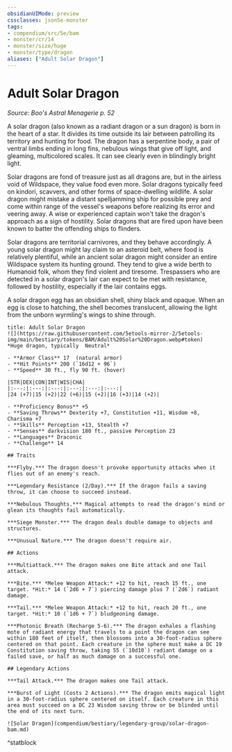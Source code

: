 ```yaml
---
obsidianUIMode: preview
cssclasses: json5e-monster
tags:
- compendium/src/5e/bam
- monster/cr/14
- monster/size/huge
- monster/type/dragon
aliases: ["Adult Solar Dragon"]
---
```

# Adult Solar Dragon
*Source: Boo's Astral Menagerie p. 52*  

A solar dragon (also known as a radiant dragon or a sun dragon) is born in the heart of a star. It divides its time outside its lair between patrolling its territory and hunting for food. The dragon has a serpentine body, a pair of ventral limbs ending in long fins, nebulous wings that give off light, and gleaming, multicolored scales. It can see clearly even in blindingly bright light.

Solar dragons are fond of treasure just as all dragons are, but in the airless void of Wildspace, they value food even more. Solar dragons typically feed on kindori, scavvers, and other forms of space-dwelling wildlife. A solar dragon might mistake a distant spelljamming ship for possible prey and come within range of the vessel's weapons before realizing its error and veering away. A wise or experienced captain won't take the dragon's approach as a sign of hostility. Solar dragons that are fired upon have been known to batter the offending ships to flinders.

Solar dragons are territorial carnivores, and they behave accordingly. A young solar dragon might lay claim to an asteroid belt, where food is relatively plentiful, while an ancient solar dragon might consider an entire Wildspace system its hunting ground. They tend to give a wide berth to Humanoid folk, whom they find violent and tiresome. Trespassers who are detected in a solar dragon's lair can expect to be met with resistance, followed by hostility, especially if the lair contains eggs.

A solar dragon egg has an obsidian shell, shiny black and opaque. When an egg is close to hatching, the shell becomes translucent, allowing the light from the unborn wyrmling's wings to shine through.

```ad-statblock
title: Adult Solar Dragon
![](https://raw.githubusercontent.com/5etools-mirror-2/5etools-img/main/bestiary/tokens/BAM/Adult%20Solar%20Dragon.webp#token)
*Huge dragon, typically  Neutral*

- **Armor Class** 17  (natural armor)
- **Hit Points** 200 (`16d12 + 96`)
- **Speed** 30 ft., fly 90 ft. (hover)

|STR|DEX|CON|INT|WIS|CHA|
|:---:|:---:|:---:|:---:|:---:|:---:|
|24 (+7)|15 (+2)|22 (+6)|15 (+2)|16 (+3)|14 (+2)|

- **Proficiency Bonus** +5
- **Saving Throws** Dexterity +7, Constitution +11, Wisdom +8, Charisma +7
- **Skills** Perception +13, Stealth +7
- **Senses** darkvision 180 ft., passive Perception 23
- **Languages** Draconic
- **Challenge** 14

## Traits

***Flyby.*** The dragon doesn't provoke opportunity attacks when it flies out of an enemy's reach.

***Legendary Resistance (2/Day).*** If the dragon fails a saving throw, it can choose to succeed instead.

***Nebulous Thoughts.*** Magical attempts to read the dragon's mind or glean its thoughts fail automatically.

***Siege Monster.*** The dragon deals double damage to objects and structures.

***Unusual Nature.*** The dragon doesn't require air.

## Actions

***Multiattack.*** The dragon makes one Bite attack and one Tail attack.

***Bite.*** *Melee Weapon Attack:* +12 to hit, reach 15 ft., one target. *Hit:* 14 (`2d6 + 7`) piercing damage plus 7 (`2d6`) radiant damage.

***Tail.*** *Melee Weapon Attack:* +12 to hit, reach 20 ft., one target. *Hit:* 10 (`1d6 + 7`) bludgeoning damage.

***Photonic Breath (Recharge 5-6).*** The dragon exhales a flashing mote of radiant energy that travels to a point the dragon can see within 180 feet of itself, then blossoms into a 30-foot-radius sphere centered on that point. Each creature in the sphere must make a DC 19 Constitution saving throw, taking 55 (`10d10`) radiant damage on a failed save, or half as much damage on a successful one.

## Legendary Actions

***Tail Attack.*** The dragon makes one Tail attack.

***Burst of Light (Costs 2 Actions).*** The dragon emits magical light in a 30-foot-radius sphere centered on itself. Each creature in this area must succeed on a DC 23 Wisdom saving throw or be blinded until the end of its next turn.

![Solar Dragon](compendium/bestiary/legendary-group/solar-dragon-bam.md)
```
^statblock